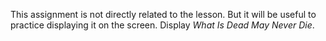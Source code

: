 
This assignment is not directly related to the lesson. But it will be useful to practice displaying it on the screen. Display *What Is Dead May Never Die*.